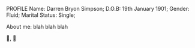PROFILE
Name:   Darren Bryon Simpson;
D.O.B:  19th January 1901;
Gender: Fluid;
Marital Status: Single;

About me:
blah blah blah

:pizza:, :dog:




